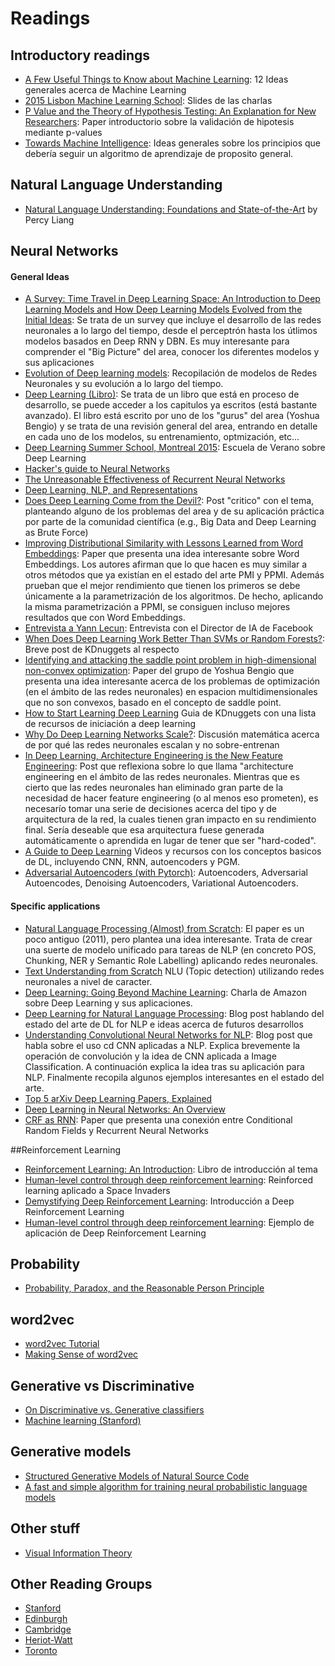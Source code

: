 # Readings

## Introductory readings
- [A Few Useful Things to Know about Machine Learning](https://homes.cs.washington.edu/~pedrod/papers/cacm12.pdf): 12 Ideas generales acerca de Machine Learning
- [2015 Lisbon Machine Learning School](http://lxmls.it.pt/2015/?page_id=24): Slides de las charlas
- [P Value and the Theory of Hypothesis Testing: An Explanation for New Researchers](http://www.ncbi.nlm.nih.gov/pmc/articles/PMC2816758/pdf/11999_2009_Article_1164.pdf): Paper introductorio sobre la validación de hipotesis mediante p-values
- [Towards Machine Intelligence](http://arxiv.org/pdf/1603.08262v1.pdf): Ideas generales sobre los principios que debería seguir un algoritmo de aprendizaje de proposito general.

## Natural Language Understanding
- [Natural Language Understanding: Foundations and State-of-the-Art](http://icml.cc/2015/tutorials/icml2015-nlu-tutorial.pdf) by Percy Liang


## Neural Networks
#### General Ideas
- [A Survey: Time Travel in Deep Learning Space: An Introduction to Deep Learning Models and How Deep Learning Models Evolved from the Initial Ideas](http://arxiv.org/abs/1510.04781): Se trata de un survey que incluye el desarrollo de las redes neuronales a lo largo del tiempo, desde el perceptrón hasta los útlimos modelos basados en Deep RNN y DBN. Es muy interesante para comprender el "Big Picture" del area, conocer los diferentes modelos y sus aplicaciones
- [Evolution of Deep learning models](http://www.datasciencecentral.com/m/blogpost?id=6448529%3ABlogPost%3A305709): Recopilación de modelos de Redes Neuronales y su evolución a lo largo del tiempo.
- [Deep Learning (Libro)](http://www.deeplearningbook.org/): Se trata de un libro que está en proceso de desarrollo, se puede acceder a los capitulos ya escritos (está bastante avanzado). El libro está escrito por uno de los "gurus" del area (Yoshua Bengio) y se trata de una revisión general del area, entrando en detalle en cada uno de los modelos, su entrenamiento, optmización, etc...
- [Deep Learning Summer School, Montreal 2015](http://videolectures.net/deeplearning2015_montreal/): Escuela de Verano sobre Deep Learning
- [Hacker's guide to Neural Networks](http://karpathy.github.io/neuralnets/)
- [The Unreasonable Effectiveness of Recurrent Neural Networks](http://karpathy.github.io/2015/05/21/rnn-effectiveness/)
- [Deep Learning, NLP, and Representations](http://colah.github.io/posts/2014-07-NLP-RNNs-Representations/)
- [Does Deep Learning Come from the Devil?](http://www.kdnuggets.com/2015/10/deep-learning-vapnik-einstein-devil-yandex-conference.html): Post "critico" con el tema, planteando alguno de los problemas del area y de su aplicación práctica por parte de la comunidad científica (e.g., Big Data and Deep Learning as Brute Force)
- [Improving Distributional Similarity with Lessons Learned from Word Embeddings](https://levyomer.files.wordpress.com/2015/03/improving-distributional-similarity-tacl-2015.pdf): Paper que presenta una idea interesante sobre Word Embeddings. Los autores afirman que lo que hacen es muy similar a otros métodos que ya existían en el estado del arte PMI y PPMI. Además prueban que el mejor rendimiento que tienen los primeros se debe únicamente a la parametrización de los algoritmos. De hecho, aplicando la misma parametrización a PPMI, se consiguen incluso mejores resultados que con Word Embeddings.
- [Entrevista a Yann Lecun](https://www.newscientist.com/article/dn28456-im-going-to-make-facebooks-ai-predict-what-happen-in-videos/): Entrevista con el Director de IA de Facebook
- [When Does Deep Learning Work Better Than SVMs or Random Forests?](http://www.kdnuggets.com/2016/04/deep-learning-vs-svm-random-forest.html): Breve post de KDnuggets al respecto
- [Identifying and attacking the saddle point problem in high-dimensional non-convex optimization](http://papers.nips.cc/paper/5486-identifying-and-attacking-the-saddle-point-problem-in-high-dimensional-non-convex-optimization.pdf): Paper del grupo de Yoshua Bengio que presenta una idea interesante acerca de los problemas de optimización (en el ámbito de las redes neuronales) en espacion multidimensionales que no son convexos, basado en el concepto de saddle point.
- [How to Start Learning Deep Learning](http://www.kdnuggets.com/2016/07/start-learning-deep-learning.html) Guia de KDnuggets con una lista de recursos de iniciación a deep learning
- [Why Do Deep Learning Networks Scale?](http://www.kdnuggets.com/2016/07/deep-learning-networks-scale.html): Discusión matemática acerca de por qué las redes neuronales escalan y no sobre-entrenan
- [In Deep Learning, Architecture Engineering is the New Feature Engineering](http://www.kdnuggets.com/2016/07/deep-learning-architecture-engineering-feature-engineering.html): Post que reflexiona sobre lo que llama "architecture engineering en el ámbito de las redes neuronales. Mientras que es cierto que las redes neuronales han eliminado gran parte de la necesidad de hacer feature engineering (o al menos eso prometen), es necesarío tomar una serie de decisiones acerca del tipo y de arquitectura de la red, la cuales tienen gran impacto en su rendimiento final. Sería deseable que esa arquitectura fuese generada automáticamente o aprendida en lugar de tener que ser "hard-coded".
- [A Guide to Deep Learning](http://yerevann.com/a-guide-to-deep-learning/) Videos y recursos con los conceptos basicos de DL, incluyendo CNN, RNN, autoencoders y PGM.
- [Adversarial Autoencoders (with Pytorch)](https://blog.paperspace.com/adversarial-autoencoders-with-pytorch/): Autoencoders, Adversarial Autoencodes, Denoising Autoencoders, Variational Autoencoders.


#### Specific applications
- [Natural Language Processing (Almost) from Scratch](http://arxiv.org/abs/1103.0398): El paper es un poco antiguo (2011), pero plantea una idea interesante. Trata de crear una suerte de modelo unificado para tareas de NLP (en concreto POS, Chunking, NER y Semantic Role Labelling) aplicando redes neuronales.
- [Text Understanding from Scratch](https://arxiv.org/pdf/1502.01710v5.pdf) NLU (Topic detection) utilizando redes neuronales a nivel de caracter.
- [Deep Learning: Going Beyond Machine Learning](https://www.youtube.com/watch?v=Ra6m70d3t0o): Charla de Amazon sobre Deep Learning y sus aplicaciones.
- [Deep Learning for Natural Language Processing](http://21ct.com/blog/deep-learning-for-natural-language-processing/): Blog post hablando del estado del arte de DL for NLP e ideas acerca de futuros desarrollos
- [Understanding Convolutional Neural Networks for NLP](http://www.kdnuggets.com/2015/11/understanding-convolutional-neural-networks-nlp.html): Blog post que habla sobre el uso cd CNN aplicadas a NLP. Explica brevemente la operación de convolución y la idea de CNN aplicada a Image Classification. A continuación explica la idea tras su aplicación para NLP. Finalmente recopila algunos ejemplos interesantes en el estado del arte.
- [Top 5 arXiv Deep Learning Papers, Explained](http://www.kdnuggets.com/2015/10/top-arxiv-deep-learning-papers-explained.html/2)
- [Deep Learning in Neural Networks: An Overview](http://arxiv.org/pdf/1404.7828v4.pdf)
- [CRF as RNN](http://www.robots.ox.ac.uk/~szheng/papers/CRFasRNN.pdf): Paper que presenta una conexión entre Conditional Random Fields y Recurrent Neural Networks

##Reinforcement Learning
- [Reinforcement Learning: An Introduction](http://people.inf.elte.hu/lorincz/Files/RL_2006/SuttonBook.pdf): Libro de introducción al tema
- [Human-level control through deep reinforcement learning](http://www.nature.com/nature/journal/v518/n7540/full/nature14236.html): Reinforced learning aplicado a Space Invaders
- [Demystifying Deep Reinforcement Learning](http://www.nervanasys.com/demystifying-deep-reinforcement-learning/): Introducción a Deep Reinforcement Learning
- [Human-level control through deep reinforcement learning](http://www.nature.com/nature/journal/v518/n7540/full/nature14236.html): Ejemplo de aplicación de Deep Reinforcement Learning

## Probability
- [Probability, Paradox, and the Reasonable Person Principle](http://nbviewer.ipython.org/url/norvig.com/ipython/Probability.ipynb)


## word2vec
- [word2vec Tutorial](http://rare-technologies.com/word2vec-tutorial/)
- [Making Sense of word2vec](http://rare-technologies.com/making-sense-of-word2vec/)

## Generative vs Discriminative
- [On Discriminative vs. Generative classifiers](http://ai.stanford.edu/~ang/papers/nips01-discriminativegenerative.pdf)
- [Machine learning (Stanford)](https://www.youtube.com/watch?v=qRJ3GKMOFrE)

## Generative models
- [Structured Generative Models of Natural Source Code](http://jmlr.org/proceedings/papers/v32/maddison14.pdf)
- [A fast and simple algorithm for training neural probabilistic
language models](https://www.cs.toronto.edu/~amnih/papers/ncelm.pdf)

## Other stuff
- [Visual Information Theory](http://colah.github.io/posts/2015-09-Visual-Information/)

## Other Reading Groups
- [Stanford](http://nlp.stanford.edu/read/)
- [Edinburgh](https://wiki.inf.ed.ac.uk/MLforNLP/WebHome)
- [Cambridge](http://www.wiki.cl.cam.ac.uk/rowiki/NaturalLanguage/ReadingGroup)
- [Heriot-Watt](https://sites.google.com/site/hwmlreadinggroup/)
- [Toronto](http://learning.cs.toronto.edu/mlreading.html)
